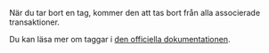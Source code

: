 När du tar bort en tag, kommer den att tas bort från alla associerade transaktioner.

Du kan läsa mer om taggar i [den officiella dokumentationen](https://docs.firefly-iii.org/concepts/tags).